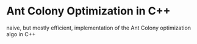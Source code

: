 # Ant Colony Optimization in C++

naive, but mostly efficient, implementation of the Ant Colony optimization algo in C++
